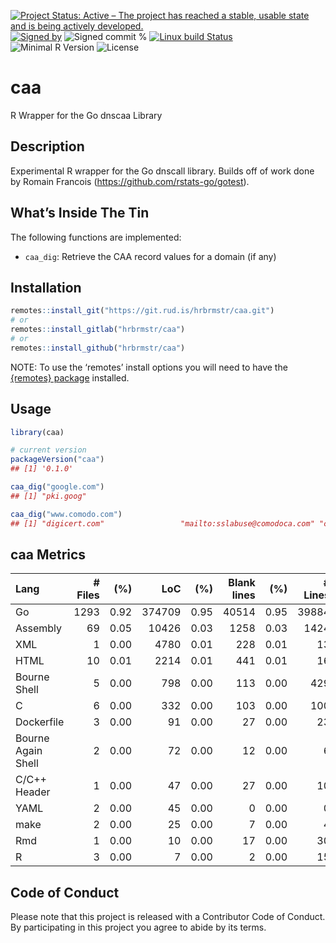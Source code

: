 
[![Project Status: Active – The project has reached a stable, usable
state and is being actively
developed.](https://www.repostatus.org/badges/latest/active.svg)](https://www.repostatus.org/#active)
[![Signed
by](https://img.shields.io/badge/Keybase-Verified-brightgreen.svg)](https://keybase.io/hrbrmstr)
![Signed commit
%](https://img.shields.io/badge/Signed_Commits-100%25-lightgrey.svg)
[![Linux build
Status](https://travis-ci.org/hrbrmstr/caa.svg?branch=master)](https://travis-ci.org/hrbrmstr/caa)  
![Minimal R
Version](https://img.shields.io/badge/R%3E%3D-3.2.0-blue.svg)
![License](https://img.shields.io/badge/License-MIT-blue.svg)

# caa

R Wrapper for the Go dnscaa Library

## Description

Experimental R wrapper for the Go dnscall library. Builds off of work
done by Romain Francois (<https://github.com/rstats-go/gotest>).

## What’s Inside The Tin

The following functions are implemented:

  - `caa_dig`: Retrieve the CAA record values for a domain (if any)

## Installation

``` r
remotes::install_git("https://git.rud.is/hrbrmstr/caa.git")
# or
remotes::install_gitlab("hrbrmstr/caa")
# or
remotes::install_github("hrbrmstr/caa")
```

NOTE: To use the ‘remotes’ install options you will need to have the
[{remotes} package](https://github.com/r-lib/remotes) installed.

## Usage

``` r
library(caa)

# current version
packageVersion("caa")
## [1] '0.1.0'
```

``` r
caa_dig("google.com")
## [1] "pki.goog"

caa_dig("www.comodo.com")
## [1] "digicert.com"                 "mailto:sslabuse@comodoca.com" "comodoca.com"
```

## caa Metrics

| Lang               | \# Files |  (%) |    LoC |  (%) | Blank lines |  (%) | \# Lines |  (%) |
| :----------------- | -------: | ---: | -----: | ---: | ----------: | ---: | -------: | ---: |
| Go                 |     1293 | 0.92 | 374709 | 0.95 |       40514 | 0.95 |    39884 | 0.95 |
| Assembly           |       69 | 0.05 |  10426 | 0.03 |        1258 | 0.03 |     1424 | 0.03 |
| XML                |        1 | 0.00 |   4780 | 0.01 |         228 | 0.01 |       13 | 0.00 |
| HTML               |       10 | 0.01 |   2214 | 0.01 |         441 | 0.01 |       16 | 0.00 |
| Bourne Shell       |        5 | 0.00 |    798 | 0.00 |         113 | 0.00 |      429 | 0.01 |
| C                  |        6 | 0.00 |    332 | 0.00 |         103 | 0.00 |      100 | 0.00 |
| Dockerfile         |        3 | 0.00 |     91 | 0.00 |          27 | 0.00 |       23 | 0.00 |
| Bourne Again Shell |        2 | 0.00 |     72 | 0.00 |          12 | 0.00 |        6 | 0.00 |
| C/C++ Header       |        1 | 0.00 |     47 | 0.00 |          27 | 0.00 |       10 | 0.00 |
| YAML               |        2 | 0.00 |     45 | 0.00 |           0 | 0.00 |        0 | 0.00 |
| make               |        2 | 0.00 |     25 | 0.00 |           7 | 0.00 |        4 | 0.00 |
| Rmd                |        1 | 0.00 |     10 | 0.00 |          17 | 0.00 |       30 | 0.00 |
| R                  |        3 | 0.00 |      7 | 0.00 |           2 | 0.00 |       15 | 0.00 |

## Code of Conduct

Please note that this project is released with a Contributor Code of
Conduct. By participating in this project you agree to abide by its
terms.
